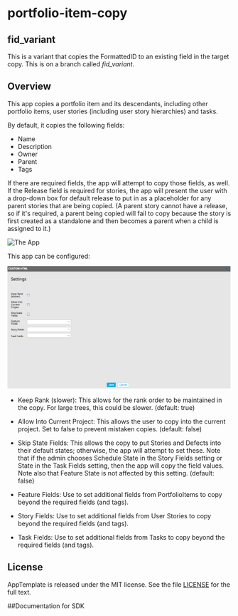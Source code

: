 portfolio-item-copy
=========================
## **fid_variant**

This is a variant that copies the FormattedID to an existing field in the 
target copy.  This is on a branch called *fid_variant*.  


## Overview

This app copies a portfolio item and its descendants, including other portfolio items, user stories (including user story hierarchies) and tasks. 

By default, it copies the following fields:
- Name
- Description
- Owner
- Parent
- Tags

If there are required fields, the app will attempt to copy those fields, as well.  If the Release field is required for stories, the app will present the user with a drop-down box for default release to put in as a placeholder for any parent stories that are being copied.  (A parent story cannot have a release, so if it's required, a parent being copied will fail to copy because the story is first created as a standalone and then becomes a parent when a child is assigned to it.)

![The App](./screenshot.png "The App")

This app can be configured:

![The App's Settings Panel](./settings.png "Settings Panel")

* Keep Rank (slower):  This allows for the rank order to be maintained in the copy.  For large trees, this could be slower.  (default: true)
* Allow Into Current Project:  This allows the user to copy into the current project.  Set to false to prevent mistaken copies. (default: false)
* Skip State Fields:  This allows the copy to put Stories and Defects into their default states; otherwise, the app will attempt to set these.  Note that if the admin chooses Schedule State in the Story Fields setting or State in the Task Fields setting, then the app will copy the field values.  Note also that Feature State is not affected by this setting.  (default: false)

* Feature Fields: Use to set additional fields from PortfolioItems to copy beyond the required fields (and tags).
* Story Fields:  Use to set additional fields from User Stories to copy beyond the required fields (and tags).
* Task Fields:  Use to set additional fields from Tasks to copy beyond the required fields (and tags).

## License

AppTemplate is released under the MIT license.  See the file [LICENSE](./LICENSE) for the full text.

##Documentation for SDK

